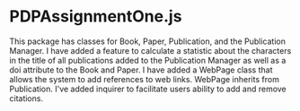# PDPAssignmentOne.js

This package has classes for Book, Paper, Publication, and the Publication Manager. I have added a feature to calculate a statistic about the characters in the title of all publications added to the Publication Manager as well as a doi attribute to the Book and Paper. I have added a WebPage class that allows the system to add references to web links. WebPage inherits from Publication. I've added inquirer to facilitate users ability to add and remove citations.
